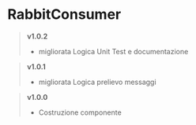 # RabbitConsumer

> **v1.0.2**
>	* migliorata Logica Unit Test e documentazione

> **v1.0.1**
>	* migliorata Logica prelievo messaggi

> **v1.0.0**
>	* Costruzione componente
